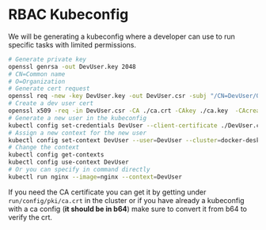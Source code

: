 # RBAC Kubeconfig
We will be generating a kubeconfig where a developer can use to run specific tasks with limited permissions.
```sh
# Generate private key
openssl genrsa -out DevUser.key 2048
# CN=Common name
# O=Organization
# Generate cert request
openssl req -new -key DevUser.key -out DevUser.csr -subj "/CN=DevUser/O=development"
# Create a dev user cert
openssl x509 -req -in DevUser.csr -CA ./ca.crt -CAkey ./ca.key  -CAcreateserial -out DevUser.crt -days 365
# Generate a new user in the kubeconfig
kubectl config set-credentials DevUser --client-certificate ./DevUser.crt --client-key ./DevUser.key
# Assign a new context for the new user
kubectl config set-context DevUser --user=DevUser --cluster=docker-desktop --namespace=default
# Change the context
kubectl config get-contexts
kubectl config use-context DevUser
# Or you can specify in command directly
kubectl run nginx --image=nginx --context=DevUser
```

If you need the CA certificate you can get it by getting under `run/config/pki/ca.crt` in the cluster or if you have already a kubeconfig with a ca config (**it should be in b64**) make sure to convert it from b64 to verify the crt.
